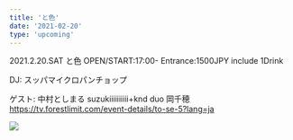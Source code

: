 ```yaml
---
title: 'と色'
date: '2021-02-20'
type: 'upcoming'
---
```


2021.2.20.SAT
と色
OPEN/START:17:00-
Entrance:1500JPY include 1Drink

DJ:
スッパマイクロパンチョップ

ゲスト:
中村としまる
suzukiiiiiiiiii+knd duo
岡千穂 
https://tv.forestlimit.com/event-details/to-se-5?lang=ja

![](https://pbs.twimg.com/media/EtM_iZMUYAAvTIg?format=jpg&name=900x900)